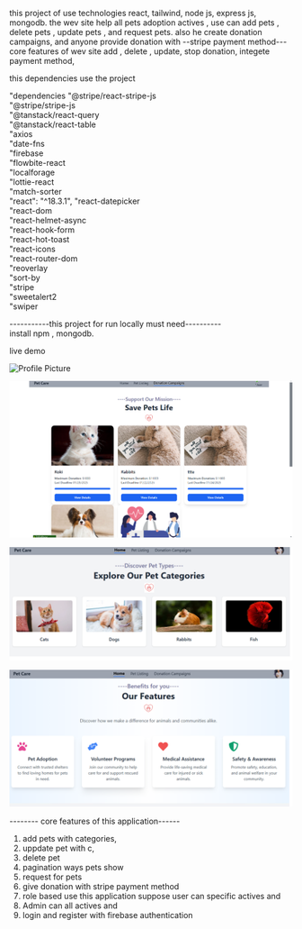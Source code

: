 this project of use technologies  react, tailwind, node js, express js, mongodb.
the wev site help all pets adoption actives ,
use can add pets , delete pets , update pets , and request pets.
also he create  donation campaigns,
and anyone provide donation with --stripe payment method---
core features of wev site 
add , delete , update, stop donation, integete  payment method,

this dependencies use the project

  "dependencies
    "@stripe/react-stripe-js<br/>
    "@stripe/stripe-js<br/>
    "@tanstack/react-query<br/>
    "@tanstack/react-table<br/>
    "axios<br/>
    "date-fns<br/>
    "firebase<br/>
    "flowbite-react<br/>
    "localforage<br/>
    "lottie-react<br/>
    "match-sorter<br/>
    "react": "^18.3.1",
    "react-datepicker<br/>
    "react-dom<br/>
    "react-helmet-async<br/>
    "react-hook-form<br/>
    "react-hot-toast<br/>
    "react-icons<br/>
    "react-router-dom<br/>
    "reoverlay<br/>
    "sort-by<br/>
    "stripe<br/>
    "sweetalert2<br/>
    "swiper<br/>



-----------this project for run locally must need---------- <br/>
install npm , mongodb.


live demo <Br/>

<img src="https://ibb.co.com/C5y8QLzC" alt="Profile Picture" width="150">

![image alt](https://github.com/ActiveShayun/adoption-pets-clients/blob/7797c62734a642cd0921125622047907f092610c/Screenshot%202025-02-05%20040829.png)

![image alt](https://github.com/ActiveShayun/adoption-pets-clients/blob/9013f0e2c05aacc5f08209809d11012a4967e917/Screenshot%202025-02-05%20193553.png)

![image alt](https://github.com/ActiveShayun/adoption-pets-clients/blob/bd49050fb716daadee172cde7ac767ca6e9d8482/Screenshot%202025-02-05%20193611.png)


--------  core features of this application------<br/>
1. add pets with categories,<br/>
2. uppdate  pet with c,<br/>
3. delete pet<br/>
4. pagination ways pets show <br/>
5. request for pets<br/>
6. give donation with stripe payment method<br/>
7. role based use this application suppose user can specific actives and<br/>
8.  Admin can all actives and<br/>
8. login and register with firebase authentication<br/>

